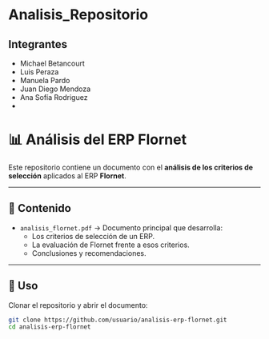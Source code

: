 # Analisis_Repositorio

## Integrantes

- Michael Betancourt
- Luis Peraza
- Manuela Pardo
- Juan Diego Mendoza
- Ana Sofía Rodriguez
- 
# 📊 Análisis del ERP Flornet

Este repositorio contiene un documento con el **análisis de los criterios de selección** aplicados al ERP **Flornet**.  

---

## 📌 Contenido
- `analisis_flornet.pdf` → Documento principal que desarrolla:
  - Los criterios de selección de un ERP.  
  - La evaluación de Flornet frente a esos criterios.  
  - Conclusiones y recomendaciones.  

---

## 🚀 Uso
Clonar el repositorio y abrir el documento:

```bash
git clone https://github.com/usuario/analisis-erp-flornet.git
cd analisis-erp-flornet
